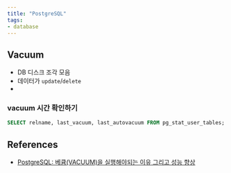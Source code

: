 ```yaml
---
title: "PostgreSQL"
tags:
- database
---
```


## Vacuum
- DB 디스크 조각 모음
- 데이터가 `update`/`delete` 
- 
### vacuum 시간 확인하기
```sql
SELECT relname, last_vacuum, last_autovacuum FROM pg_stat_user_tables;
```


## References
- [PostgreSQL: 베큠(VACUUM)을 실행해야되는 이유 그리고 성능 향상](https://blog.gaerae.com/2015/09/postgresql-vacuum-fsm.html)